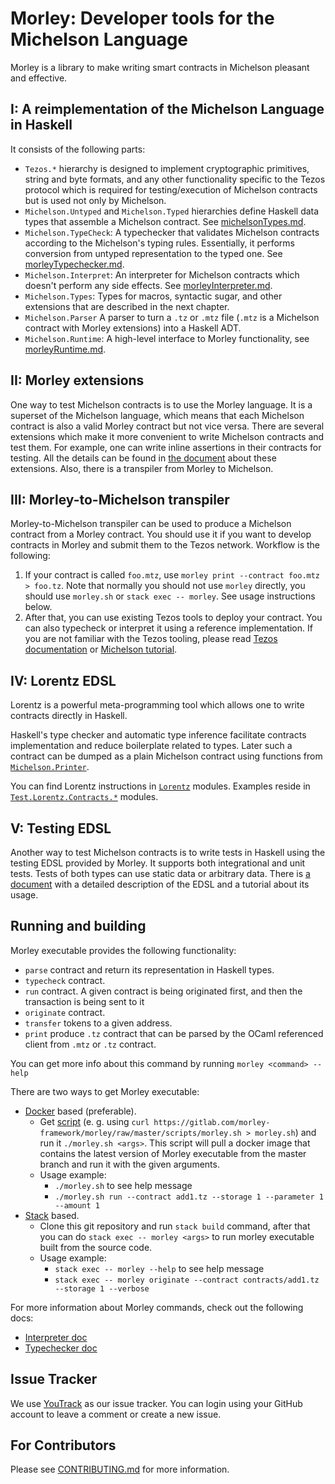 # Morley: Developer tools for the Michelson Language

Morley is a library to make writing smart contracts in Michelson pleasant and
effective.

## I: A reimplementation of the Michelson Language in Haskell

It consists of the following parts:

- `Tezos.*` hierarchy is designed to implement cryptographic primitives, string and byte formats, and any other functionality specific to the Tezos protocol which is required for testing/execution of Michelson contracts but is used not only by Michelson.
- `Michelson.Untyped` and `Michelson.Typed` hierarchies define Haskell data types that assemble a Michelson contract. See [michelsonTypes.md](/docs/michelsonTypes.md).
- `Michelson.TypeCheck`: A typechecker that validates Michelson contracts according to the Michelson's typing rules. Essentially, it performs conversion from untyped representation to the typed one. See [morleyTypechecker.md](/docs/morleyTypechecker.md).
- `Michelson.Interpret`: An interpreter for Michelson contracts which doesn't perform any side effects. See [morleyInterpreter.md](/docs/morleyInterpreter.md).
- `Michelson.Types`: Types for macros, syntactic sugar, and other extensions that are described in the next chapter.
- `Michelson.Parser` A parser to turn a `.tz` or `.mtz` file (`.mtz` is a Michelson contract with Morley extensions) into a Haskell ADT.
- `Michelson.Runtime`: A high-level interface to Morley functionality, see [morleyRuntime.md](/docs/morleyRuntime.md).

## II: Morley extensions

One way to test Michelson contracts is to use the Morley language.
It is a superset of the Michelson language, which means that each Michelson contract is also a valid Morley contract but not vice versa.
There are several extensions which make it more convenient to write Michelson contracts and test them.
For example, one can write inline assertions in their contracts for testing.
All the details can be found in [the document](/docs/morleyLanguage.md) about these extensions.
Also, there is a transpiler from Morley to Michelson.

## III: Morley-to-Michelson transpiler

Morley-to-Michelson transpiler can be used to produce a Michelson contract from a Morley contract.
You should use it if you want to develop contracts in Morley and submit them to the Tezos network.
Workflow is the following:

1. If your contract is called `foo.mtz`, use `morley print --contract foo.mtz > foo.tz`. Note that normally you should not use `morley` directly, you should use `morley.sh` or `stack exec -- morley`. See usage instructions below.
2. After that, you can use existing Tezos tools to deploy your contract. You can also typecheck or interpret it using a reference implementation. If you are not familiar with the Tezos tooling, please read [Tezos documentation](http://tezos.gitlab.io/zeronet/index.html) or [Michelson tutorial](https://gitlab.com/morley-framework/michelson-tutorial).

## IV: Lorentz EDSL

<!-- This section is to be proof-read -->

Lorentz is a powerful meta-programming tool which allows one to write contracts directly in Haskell.

Haskell's type checker and automatic type inference facilitate contracts implementation and reduce boilerplate related to types.
Later such a contract can be dumped as a plain Michelson contract using functions from [`Michelson.Printer`](/src/Michelson/Printer.hs).

<!-- TODO: Too few, mention more features as they appear -->

You can find Lorentz instructions in [`Lorentz`](/src/Lorentz.hs) modules.
Examples reside in [`Test.Lorentz.Contracts.*`](/test/Test/Lorentz/Contracts/) modules.

## V: Testing EDSL

Another way to test Michelson contracts is to write tests in Haskell using the testing EDSL provided by Morley.
It supports both integrational and unit tests.
Tests of both types can use static data or arbitrary data.
There is [a document](/docs/testingEDSL.md) with a detailed description of the EDSL and a tutorial about its usage.

## Running and building

Morley executable provides the following functionality:
- `parse` contract and return its representation in Haskell types.
- `typecheck` contract.
- `run` contract. A given contract is being originated first, and then the transaction is being sent to it
- `originate` contract.
- `transfer` tokens to a given address.
- `print` produce `.tz` contract that can be parsed by the OCaml referenced client from `.mtz` or `.tz` contract.

You can get more info about this command by running `morley <command> --help`

There are two ways to get Morley executable:
- [Docker](https://docs.docker.com/) based (preferable).
  * Get [script](/scripts/morley.sh)
 (e. g. using `curl https://gitlab.com/morley-framework/morley/raw/master/scripts/morley.sh > morley.sh`)
  and run it `./morley.sh <args>`. This script will pull a docker image that contains the latest version of Morley executable from the master branch and run it with the given arguments.
  * Usage example:
    + `./morley.sh` to see help message
    + `./morley.sh run --contract add1.tz --storage 1 --parameter 1 --amount 1`
- [Stack](https://docs.haskellstack.org/en/stable/README/) based.
  * Clone this git repository and run `stack build` command,
    after that you can do `stack exec -- morley <args>` to run morley executable built from the source code.
  * Usage example:
    + `stack exec -- morley --help` to see help message
    + `stack exec -- morley originate --contract contracts/add1.tz --storage 1 --verbose`

For more information about Morley commands, check out the following docs:
- [Interpreter doc](/docs/morleyInterpreter.md)
- [Typechecker doc](/docs/morleyTypechecker.md)

## Issue Tracker

We use [YouTrack](https://issues.serokell.io/issues/TM) as our issue
tracker. You can login using your GitHub account to leave a comment or
create a new issue.

## For Contributors

Please see [CONTRIBUTING.md](CONTRIBUTING.md) for more information.
